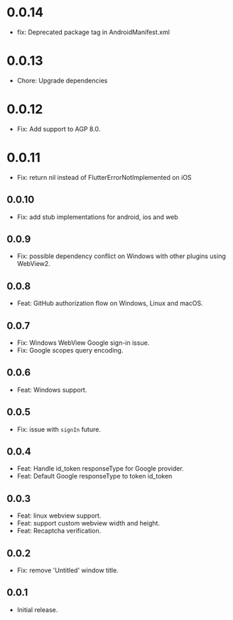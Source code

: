 # 0.0.14

- fix: Deprecated package tag in AndroidManifest.xml

# 0.0.13

- Chore: Upgrade dependencies

# 0.0.12

- Fix: Add support to AGP 8.0.

# 0.0.11

- Fix: return nil instead of FlutterErrorNotImplemented on iOS

## 0.0.10

- Fix: add stub implementations for android, ios and web

## 0.0.9

- Fix: possible dependency conflict on Windows with other plugins using WebView2.

## 0.0.8

- Feat: GitHub authorization flow on Windows, Linux and macOS.

## 0.0.7

- Fix: Windows WebView Google sign-in issue.
- Fix: Google scopes query encoding.

## 0.0.6

- Feat: Windows support.

## 0.0.5

- Fix: issue with `signIn` future.

## 0.0.4

- Feat: Handle id_token responseType for Google provider.
- Feat: Default Google responseType to token id_token

## 0.0.3

- Feat: linux webview support.
- Feat: support custom webview width and height.
- Feat: Recaptcha verification.

## 0.0.2

- Fix: remove 'Untitled' window title.

## 0.0.1

- Initial release.
